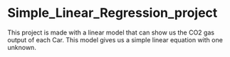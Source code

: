 # Simple_Linear_Regression_project
This project is made with a linear model that can show us the CO2 gas output of each Car.
This model gives us a simple linear equation with one unknown.


